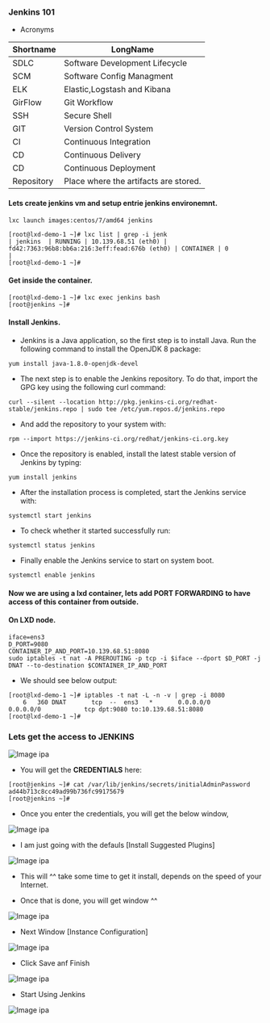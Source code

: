 ### Jenkins 101

* Acronyms

|Shortname|LongName|
|----|----|
|SDLC|Software Development Lifecycle|
|SCM|Software Config Managment|
|ELK|Elastic,Logstash and Kibana|
|GirFlow|Git Workflow|
|SSH|Secure Shell|
|GIT|Version Control System|
|CI|Continuous Integration|
|CD|Continuous Delivery|
|CD|Continuous Deployment|
|Repository|Place where the artifacts are stored.|


#### Lets create jenkins vm and setup entrie jenkins environemnt.

~~~
lxc launch images:centos/7/amd64 jenkins
~~~

~~~
[root@lxd-demo-1 ~]# lxc list | grep -i jenk
| jenkins  | RUNNING | 10.139.68.51 (eth0) | fd42:7363:96b8:bb6a:216:3eff:fead:676b (eth0) | CONTAINER | 0         |
[root@lxd-demo-1 ~]#
~~~

#### Get inside the container.

~~~
[root@lxd-demo-1 ~]# lxc exec jenkins bash
[root@jenkins ~]#
~~~

#### Install Jenkins.

* Jenkins is a Java application, so the first step is to install Java. Run the following command to install the OpenJDK 8 package:

~~~
yum install java-1.8.0-openjdk-devel
~~~

* The next step is to enable the Jenkins repository. To do that, import the GPG key using the following curl command:

~~~
curl --silent --location http://pkg.jenkins-ci.org/redhat-stable/jenkins.repo | sudo tee /etc/yum.repos.d/jenkins.repo
~~~

* And add the repository to your system with:

~~~
rpm --import https://jenkins-ci.org/redhat/jenkins-ci.org.key
~~~

* Once the repository is enabled, install the latest stable version of Jenkins by typing:

~~~
yum install jenkins
~~~

* After the installation process is completed, start the Jenkins service with:

~~~
systemctl start jenkins
~~~

* To check whether it started successfully run:

~~~
systemctl status jenkins
~~~

* Finally enable the Jenkins service to start on system boot.

~~~
systemctl enable jenkins
~~~

#### Now we are using a lxd container, lets add **PORT FORWARDING** to have access of this container from outside.

#### On **LXD** node.

~~~
iface=ens3
D_PORT=9080
CONTAINER_IP_AND_PORT=10.139.68.51:8080
sudo iptables -t nat -A PREROUTING -p tcp -i $iface --dport $D_PORT -j DNAT --to-destination $CONTAINER_IP_AND_PORT
~~~

* We should see below output:

~~~
[root@lxd-demo-1 ~]# iptables -t nat -L -n -v | grep -i 8080
    6   360 DNAT       tcp  --  ens3   *       0.0.0.0/0            0.0.0.0/0            tcp dpt:9080 to:10.139.68.51:8080
[root@lxd-demo-1 ~]#
~~~

### Lets get the access to **JENKINS**

![Image ipa](https://github.com/NileshChandekar/lxd_containers/blob/master/images/01111.png)


* You will get the **CREDENTIALS** here:

~~~
[root@jenkins ~]# cat /var/lib/jenkins/secrets/initialAdminPassword
ad44b713c8cc49ad99b736fc99175679
[root@jenkins ~]#
~~~

* Once you enter the credentials, you will get the below window,

![Image ipa](https://github.com/NileshChandekar/lxd_containers/blob/master/images/01112.png)

* I am just going with the defauls [Install Suggested Plugins]

![Image ipa](https://github.com/NileshChandekar/lxd_containers/blob/master/images/01113.png)

* This will ^^ take some time to get it install, depends on the speed of your Internet.

* Once that is done, you will get window ^^

![Image ipa](https://github.com/NileshChandekar/lxd_containers/blob/master/images/01114.png)

* Next Window [Instance Configuration]

![Image ipa](https://github.com/NileshChandekar/lxd_containers/blob/master/images/01115.png)

* Click Save anf Finish

![Image ipa](https://github.com/NileshChandekar/lxd_containers/blob/master/images/01116.png)

* Start Using Jenkins

![Image ipa](https://github.com/NileshChandekar/lxd_containers/blob/master/images/01117.png)
